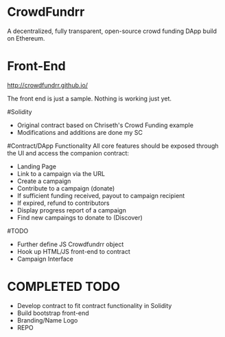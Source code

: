 # CrowdFundrr
A decentralized, fully transparent, open-source crowd funding DApp build on Ethereum.

# Front-End
http://crowdfundrr.github.io/

The front end is just a sample. Nothing is working just yet.

#Solidity
- Original contract based on Chriseth's Crowd Funding example
- Modifications and additions are done my SC

#Contract/DApp Functionality
All core features should be exposed through the UI and access the companion contract:
- Landing Page
- Link to a campaign via the URL
- Create a campaign
- Contribute to a campaign (donate)
- If sufficient funding received, payout to campaign recipient
- If expired, refund to contributors
- Display progress report of a campaign
- Find new campaings to donate to (Discover)

#TODO
- Further define JS Crowdfundrr object
- Hook up HTML/JS front-end to contract
- Campaign Interface

# COMPLETED TODO
- Develop contract to fit contract functionality in Solidity
- Build bootstrap front-end
- Branding/Name Logo
- REPO
